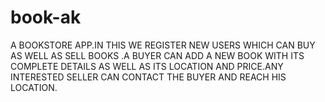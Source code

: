 # book-ak
A BOOKSTORE APP.IN THIS WE REGISTER NEW USERS WHICH CAN BUY AS WELL AS SELL BOOKS .A BUYER CAN ADD A NEW BOOK WITH ITS COMPLETE DETAILS AS WELL AS ITS LOCATION AND PRICE.ANY INTERESTED SELLER CAN CONTACT THE BUYER AND REACH HIS LOCATION.
